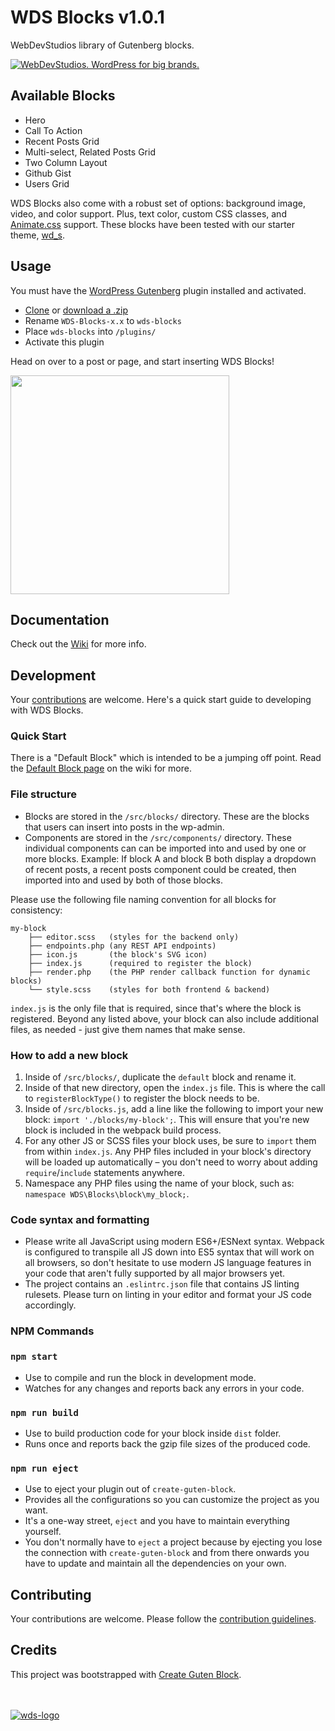 # WDS Blocks v1.0.1

WebDevStudios library of Gutenberg blocks.

<a href="https://webdevstudios.com/contact/"><img src="https://webdevstudios.com/wp-content/uploads/2018/04/wds-github-banner.png" alt="WebDevStudios. WordPress for big brands."></a>

## Available Blocks

- Hero
- Call To Action
- Recent Posts Grid
- Multi-select, Related Posts Grid
- Two Column Layout
- Github Gist
- Users Grid

WDS Blocks also come with a robust set of options: background image, video, and color support. Plus, text color, custom CSS classes, and [Animate.css](https://daneden.github.io/animate.css/) support. These blocks have been tested with our starter theme, [wd_s](https://github.com/WebDevStudios/wd_s).

## Usage

You must have the [WordPress Gutenberg](https://wordpress.org/plugins/gutenberg/) plugin installed and activated.

- [Clone](https://github.com/WebDevStudios/WDS-Blocks.git) or [download a .zip](https://github.com/WebDevStudios/WDS-Blocks/releases)
- Rename `WDS-Blocks-x.x` to `wds-blocks`
- Place `wds-blocks` into `/plugins/`
- Activate this plugin

Head on over to a post or page, and start inserting WDS Blocks!

<img src="https://dl.dropbox.com/s/we5phkd1mpsnnms/Screenshot%202018-04-27%2012.45.27.png?dl=0" width="350">

## Documentation

Check out the [Wiki](https://github.com/WebDevStudios/WDS-Blocks/wiki) for more info.

## Development

Your [contributions](https://github.com/WebDevStudios/WDS-Blocks/blob/master/.github/CONTRIBUTING.md) are welcome. Here's a quick start guide to developing with WDS Blocks.

### Quick Start
There is a "Default Block" which is intended to be a jumping off point. Read the [Default Block page](https://github.com/WebDevStudios/WDS-Blocks/wiki/Blocks#default-block) on the wiki for more.

### File structure
- Blocks are stored in the `/src/blocks/` directory. These are the blocks that users can insert into posts in the wp-admin.
- Components are stored in the `/src/components/` directory. These individual components can can be imported into and used by one or more blocks. Example: If block A and block B both display a dropdown of recent posts, a recent posts component could be created, then imported into and used by both of those blocks.

Please use the following file naming convention for all blocks for consistency:

    my-block
        ├── editor.scss   (styles for the backend only)
        ├── endpoints.php (any REST API endpoints)
        ├── icon.js       (the block's SVG icon)
        ├── index.js      (required to register the block)
        ├── render.php    (the PHP render callback function for dynamic blocks)
        └── style.scss    (styles for both frontend & backend)

`index.js` is the only file that is required, since that's where the block is registered. Beyond any listed above, your block can also include additional files, as needed - just give them names that make sense.

### How to add a new block

1. Inside of `/src/blocks/`, duplicate the `default` block and rename it.
1. Inside of that new directory, open the `index.js` file. This is where the call to `registerBlockType()` to register the block needs to be.
1. Inside of `/src/blocks.js`, add a line like the following to import your new block: `import './blocks/my-block';`. This will ensure that you're new block is included in the webpack build process.
1. For any other JS or SCSS files your block uses, be sure to `import` them from within `index.js`. Any PHP files included in your block's directory will be loaded up automatically – you don't need to worry about adding `require`/`include` statements anywhere.
1. Namespace any PHP files using the name of your block, such as: `namespace WDS\Blocks\block\my_block;`.

### Code syntax and formatting
- Please write all JavaScript using modern ES6+/ESNext syntax. Webpack is configured to transpile all JS down into ES5 syntax that will work on all browsers, so don't hesitate to use modern JS language features in your code that aren't fully supported by all major browsers yet.
- The project contains an `.eslintrc.json` file that contains JS linting rulesets. Please turn on linting in your editor and format your JS code accordingly.

### NPM Commands

### `npm start`
- Use to compile and run the block in development mode.
- Watches for any changes and reports back any errors in your code.

### `npm run build`
- Use to build production code for your block inside `dist` folder.
- Runs once and reports back the gzip file sizes of the produced code.

### `npm run eject`
- Use to eject your plugin out of `create-guten-block`.
- Provides all the configurations so you can customize the project as you want.
- It's a one-way street, `eject` and you have to maintain everything yourself.
- You don't normally have to `eject` a project because by ejecting you lose the connection with `create-guten-block` and from there onwards you have to update and maintain all the dependencies on your own.

## Contributing

Your contributions are welcome. Please follow the [contribution guidelines](https://github.com/WebDevStudios/WDS-Blocks/blob/master/.github/CONTRIBUTING.md).

## Credits

This project was bootstrapped with [Create Guten Block](https://github.com/ahmadawais/create-guten-block).

<br/><br/>
[![wds-logo](https://dl.dropboxusercontent.com/s/71hvyg2dsjj2ubh/webdevstudios-goots-logo.png?dl=0)](https://webdevstudios.com)
